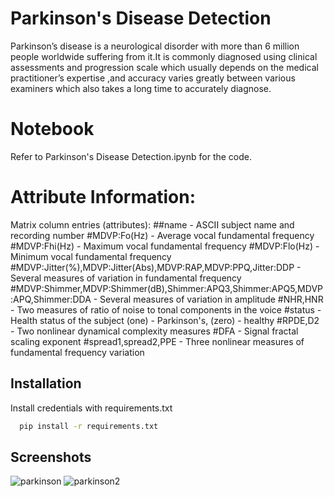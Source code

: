 
# Parkinson's Disease Detection

Parkinson’s disease is a neurological disorder with more than 6 million people worldwide suffering from it.It is commonly diagnosed using clinical assessments and progression scale which usually depends on the medical practitioner’s expertise ,and accuracy varies greatly between various examiners which also takes a long time to accurately diagnose.

# Notebook
Refer to Parkinson's Disease Detection.ipynb for the code.

# Attribute Information:

Matrix column entries (attributes):
##name - ASCII subject name and recording number
#MDVP:Fo(Hz) - Average vocal fundamental frequency
#MDVP:Fhi(Hz) - Maximum vocal fundamental frequency
#MDVP:Flo(Hz) - Minimum vocal fundamental frequency
#MDVP:Jitter(%),MDVP:Jitter(Abs),MDVP:RAP,MDVP:PPQ,Jitter:DDP - Several measures of variation in fundamental frequency
#MDVP:Shimmer,MDVP:Shimmer(dB),Shimmer:APQ3,Shimmer:APQ5,MDVP:APQ,Shimmer:DDA - Several measures of variation in amplitude
#NHR,HNR - Two measures of ratio of noise to tonal components in the voice
#status - Health status of the subject (one) - Parkinson's, (zero) - healthy
#RPDE,D2 - Two nonlinear dynamical complexity measures
#DFA - Signal fractal scaling exponent
#spread1,spread2,PPE - Three nonlinear measures of fundamental frequency variation 


## Installation

Install credentials with requirements.txt

```bash
  pip install -r requirements.txt
```
    
## Screenshots

![parkinson](https://user-images.githubusercontent.com/66559862/140806479-322027d2-2c4f-4b7e-b890-020185f120ee.JPG)
![parkinson2](https://user-images.githubusercontent.com/66559862/140806486-721b5e61-df62-44fb-b429-f81da7b443c4.JPG)



